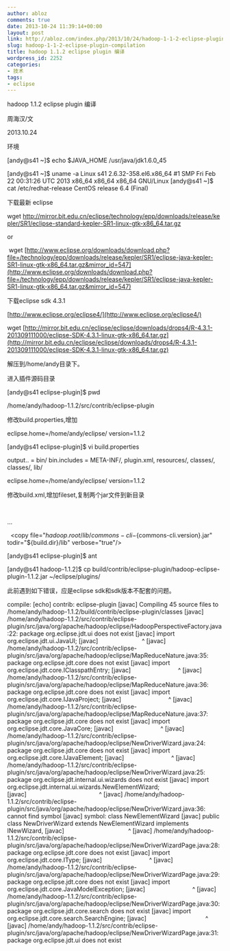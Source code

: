```yaml
---
author: abloz
comments: true
date: 2013-10-24 11:39:14+00:00
layout: post
link: http://abloz.com/index.php/2013/10/24/hadoop-1-1-2-eclipse-plugin-compilation/
slug: hadoop-1-1-2-eclipse-plugin-compilation
title: hadoop 1.1.2 eclipse plugin 编译
wordpress_id: 2252
categories:
- 技术
tags:
- eclipse
---
```





hadoop 1.1.2 eclipse plugin 编译







周海汉/文




2013.10.24







环境




[andy@s41 ~]$ echo $JAVA_HOME
/usr/java/jdk1.6.0_45




[andy@s41 ~]$ uname -a
Linux s41 2.6.32-358.el6.x86_64 #1 SMP Fri Feb 22 00:31:26 UTC 2013 x86_64 x86_64 x86_64 GNU/Linux
[andy@s41 ~]$ cat /etc/redhat-release
CentOS release 6.4 (Final)







下载最新 eclipse




wget http://mirror.bit.edu.cn/eclipse/technology/epp/downloads/release/kepler/SR1/eclipse-standard-kepler-SR1-linux-gtk-x86_64.tar.gz




or







 wget [http://www.eclipse.org/downloads/download.php?file=/technology/epp/downloads/release/kepler/SR1/eclipse-java-kepler-SR1-linux-gtk-x86_64.tar.gz&mirror_id=547](http://www.eclipse.org/downloads/download.php?file=/technology/epp/downloads/release/kepler/SR1/eclipse-java-kepler-SR1-linux-gtk-x86_64.tar.gz&mirror_id=547)










下载eclipse sdk 4.3.1




[http://www.eclipse.org/eclipse4/](http://www.eclipse.org/eclipse4/)







wget [http://mirror.bit.edu.cn/eclipse/eclipse/downloads/drops4/R-4.3.1-201309111000/eclipse-SDK-4.3.1-linux-gtk-x86_64.tar.gz](http://mirror.bit.edu.cn/eclipse/eclipse/downloads/drops4/R-4.3.1-201309111000/eclipse-SDK-4.3.1-linux-gtk-x86_64.tar.gz)







解压到/home/andy目录下。







进入插件源码目录




[andy@s41 eclipse-plugin]$ pwd


/home/andy/hadoop-1.1.2/src/contrib/eclipse-plugin





修改build.properties,增加




eclipse.home=/home/andy/eclipse/
version=1.1.2




[andy@s41 eclipse-plugin]$ vi build.properties




output.. = bin/
bin.includes = META-INF/,
plugin.xml,
resources/,
classes/,
classes/,
lib/

eclipse.home=/home/andy/eclipse/
version=1.1.2










修改build.xml,增加fileset,复制两个jar文件到新目录




<path id="eclipse-sdk-jars">




     <fileset dir="../../../">
<include name="hadoop*.jar"/>
</fileset>




...




<target name="jar" depends="compile" unless="skip.contrib">




 <!--
<copy file="${hadoop.root}/build/hadoop-core-${version}.jar" tofile="${build.dir}/lib/hadoop-core.jar" verbose="true"/>
<copy file="${hadoop.root}/build/ivy/lib/Hadoop/common/commons-cli-${commons-cli.version}.jar"  todir="${build.dir}/lib" verbose="true"/>
-->
<copy file="${hadoop.root}/hadoop-core-${version}.jar" tofile="${build.dir}/lib/hadoop-core.jar" verbose="true"/>
<copy file="${hadoop.root}/lib/commons-cli-${commons-cli.version}.jar"  todir="${build.dir}/lib" verbose="true"/>
















[andy@s41 eclipse-plugin]$ ant




[andy@s41 hadoop-1.1.2]$ cp build/contrib/eclipse-plugin/hadoop-eclipse-plugin-1.1.2.jar ~/eclipse/plugins/







此前遇到如下错误，应是eclipse sdk和sdk版本不配套的问题。




compile:
[echo] contrib: eclipse-plugin
[javac] Compiling 45 source files to /home/andy/hadoop-1.1.2/build/contrib/eclipse-plugin/classes
[javac] /home/andy/hadoop-1.1.2/src/contrib/eclipse-plugin/src/java/org/apache/hadoop/eclipse/HadoopPerspectiveFactory.java:22: package org.eclipse.jdt.ui does not exist
[javac] import org.eclipse.jdt.ui.JavaUI;
[javac]                          ^
[javac] /home/andy/hadoop-1.1.2/src/contrib/eclipse-plugin/src/java/org/apache/hadoop/eclipse/MapReduceNature.java:35: package org.eclipse.jdt.core does not exist
[javac] import org.eclipse.jdt.core.IClasspathEntry;
[javac]                            ^
[javac] /home/andy/hadoop-1.1.2/src/contrib/eclipse-plugin/src/java/org/apache/hadoop/eclipse/MapReduceNature.java:36: package org.eclipse.jdt.core does not exist
[javac] import org.eclipse.jdt.core.IJavaProject;
[javac]                            ^
[javac] /home/andy/hadoop-1.1.2/src/contrib/eclipse-plugin/src/java/org/apache/hadoop/eclipse/MapReduceNature.java:37: package org.eclipse.jdt.core does not exist
[javac] import org.eclipse.jdt.core.JavaCore;
[javac]                            ^
[javac] /home/andy/hadoop-1.1.2/src/contrib/eclipse-plugin/src/java/org/apache/hadoop/eclipse/NewDriverWizard.java:24: package org.eclipse.jdt.core does not exist
[javac] import org.eclipse.jdt.core.IJavaElement;
[javac]                            ^
[javac] /home/andy/hadoop-1.1.2/src/contrib/eclipse-plugin/src/java/org/apache/hadoop/eclipse/NewDriverWizard.java:25: package org.eclipse.jdt.internal.ui.wizards does not exist
[javac] import org.eclipse.jdt.internal.ui.wizards.NewElementWizard;
[javac]                                           ^
[javac] /home/andy/hadoop-1.1.2/src/contrib/eclipse-plugin/src/java/org/apache/hadoop/eclipse/NewDriverWizard.java:36: cannot find symbol
[javac] symbol: class NewElementWizard
[javac] public class NewDriverWizard extends NewElementWizard implements INewWizard,
[javac]                                      ^
[javac] /home/andy/hadoop-1.1.2/src/contrib/eclipse-plugin/src/java/org/apache/hadoop/eclipse/NewDriverWizardPage.java:28: package org.eclipse.jdt.core does not exist
[javac] import org.eclipse.jdt.core.IType;
[javac]                            ^
[javac] /home/andy/hadoop-1.1.2/src/contrib/eclipse-plugin/src/java/org/apache/hadoop/eclipse/NewDriverWizardPage.java:29: package org.eclipse.jdt.core does not exist
[javac] import org.eclipse.jdt.core.JavaModelException;
[javac]                            ^
[javac] /home/andy/hadoop-1.1.2/src/contrib/eclipse-plugin/src/java/org/apache/hadoop/eclipse/NewDriverWizardPage.java:30: package org.eclipse.jdt.core.search does not exist
[javac] import org.eclipse.jdt.core.search.SearchEngine;
[javac]                                   ^
[javac] /home/andy/hadoop-1.1.2/src/contrib/eclipse-plugin/src/java/org/apache/hadoop/eclipse/NewDriverWizardPage.java:31: package org.eclipse.jdt.ui does not exist



